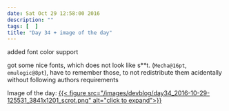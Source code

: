 ```yaml
---
date: Sat Oct 29 12:58:00 2016
description: ""
tags: [  ]
title: "Day 34 + image of the day"
---
```

added font color support

got some nice fonts, which does not look like s\*\*t. (`Mecha@16pt`, `emulogic@8pt`), have to remember those, to not redistribute them acidentally without following authors requirements

Image of the day: [{{< figure src="/images/devblog/day34_2016-10-29-125531_3841x1201_scrot.png" alt="click to expand">}}](/images/devblog/day34_2016-10-29-125531_3841x1201_scrot.png)
